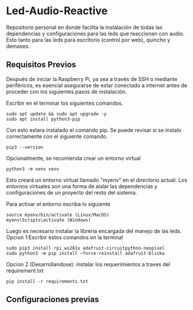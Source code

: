 # Led-Audio-Reactive
Repositorio personal en donde facilita la instalación de todas las dependencias y configuraciones para las leds que reaccionan con audio. Esto tanto para las leds para escritorio (control por web), quincho y demases.

## Requisitos Previos
Después de iniciar la Raspberry Pi, ya sea a través de SSH o mediante periféricos, es esencial asegurarse de estar conectado a internet antes de proceder con los siguientes pasos de instalación.

Escribir en el terminar los siguientes comandos.
```
sudo apt update && sudo apt upgrade -y
sudo apt install python3-pip
```
Con esto estara instalado el comando pip. Se puede revisar si se instalo correctamente con el siguiente comando.
```
pip3 --version
```
Opcionalmente, se recomienda crear un entorno virtual
```
python3 -m venv venv
```
Esto creará un entorno virtual llamado "myenv" en el directorio actual. Los entornos virtuales son una forma de aislar las dependencias y configuraciones de un proyecto del resto del sistema.

Para activar el entorno escriba lo siguiente
```
source myenv/bin/activate (Linux/MacOS)
myenv\Scripts\activate (Windows)
```

Luego es necesario instalar la libreria encargada del manejo de las leds. 
Opcion 1:Escribir estos comandos en la terminal
```
sudo pip3 install rpi_ws281x adafruit-circuitpython-neopixel
sudo python3 -m pip install –force-reinstall adafruit-blinka
```

Opcion 2 (Desarrollandose): instalar los requerimientos a traves del requirement.txt
```
pip install -r requirements.txt
```
## Configuraciones previas

